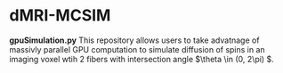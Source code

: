 # dMRI-MCSIM

__gpuSimulation.py__
This repository allows users to take advatnage of massivly parallel GPU computation to simulate diffusion of spins in an imaging voxel wtih 2 fibers with intersection angle $\theta \in (0, 2\pi) $. 
